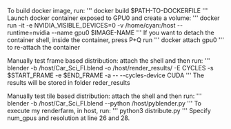 To build docker image, run:
'''
docker build $PATH-TO-DOCKERFILE
'''
Launch docker container exposed to GPU0 and create a volume:
'''
docker run -it -e NVIDIA_VISIBLE_DEVICES=0 -v /home/cyan:/host --runtime=nvidia --name gpu0 $IMAGE-NAME
'''
If you want to detach the container shell, inside the container, press P+Q
run
'''
docker attach gpu0 
'''
to re-attach the container

Manually test frame based distribution:
attach the shell and then run:
'''
blender -b /host/Car_Sci_FI.blend -o /host/render_results/ -E CYCLES -s $START_FRAME -e $END_FRAME -a -- --cycles-device CUDA
'''
The results will be stored in folder reder_results

Manually test tile based distribution:
attach the shell and then run:
'''
blender -b /host/Car_Sci_FI.blend --python /host/pyblender.py
'''
To execute my renderfarm, in host, run:
'''
python3 distribute.py
'''
Specify num_gpus and resolution at line 26 and 28.
